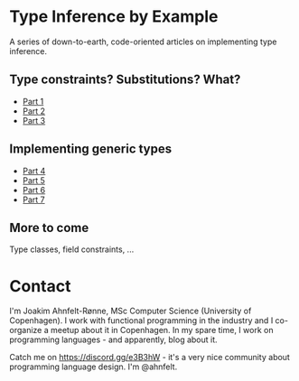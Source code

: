 # Type Inference by Example
A series of down-to-earth, code-oriented articles on implementing type inference.

## Type constraints? Substitutions? What?
* [Part 1](part1/article.md)
* [Part 2](part2/article.md)
* [Part 3](part3/article.md)

## Implementing generic types
* [Part 4](part4/article.md)
* [Part 5](part5/article.md)
* [Part 6](part6/article.md)
* [Part 7](part7/article.md)

## More to come
Type classes, field constraints, ... 

# Contact

I'm Joakim Ahnfelt-Rønne, MSc Computer Science (University of Copenhagen). I work with functional programming in the industry and I co-organize a meetup about it in Copenhagen. In my spare time, I work on programming languages - and apparently, blog about it.

Catch me on https://discord.gg/e3B3hW - it's a very nice community about programming language design. I'm @ahnfelt.
